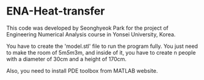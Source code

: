 # ENA-Heat-transfer
This code was developed by Seonghyeok Park for the project of Engineering Numerical Analysis course in Yonsei University, Korea.

You have to create the 'model.stl' file to run the program fully. 
You just need to make the room of 5m*5m*3m, and inside of it, you have to create n people with a diameter of 30cm and a height of 170cm.

Also, you need to install PDE toolbox from MATLAB website.
